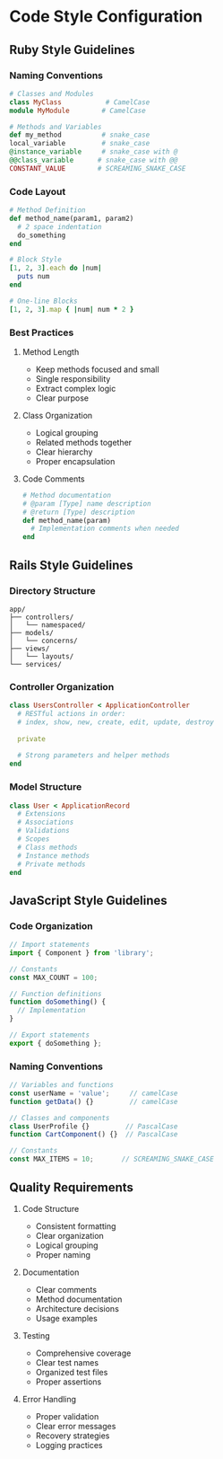 # Code Style Configuration

## Ruby Style Guidelines

### Naming Conventions
```ruby
# Classes and Modules
class MyClass           # CamelCase
module MyModule        # CamelCase

# Methods and Variables
def my_method          # snake_case
local_variable         # snake_case
@instance_variable     # snake_case with @
@@class_variable      # snake_case with @@
CONSTANT_VALUE        # SCREAMING_SNAKE_CASE
```

### Code Layout
```ruby
# Method Definition
def method_name(param1, param2)
  # 2 space indentation
  do_something
end

# Block Style
[1, 2, 3].each do |num|
  puts num
end

# One-line Blocks
[1, 2, 3].map { |num| num * 2 }
```

### Best Practices
1. Method Length
   - Keep methods focused and small
   - Single responsibility
   - Extract complex logic
   - Clear purpose

2. Class Organization
   - Logical grouping
   - Related methods together
   - Clear hierarchy
   - Proper encapsulation

3. Code Comments
   ```ruby
   # Method documentation
   # @param [Type] name description
   # @return [Type] description
   def method_name(param)
     # Implementation comments when needed
   end
   ```

## Rails Style Guidelines

### Directory Structure
```
app/
├── controllers/
│   └── namespaced/
├── models/
│   └── concerns/
├── views/
│   └── layouts/
└── services/
```

### Controller Organization
```ruby
class UsersController < ApplicationController
  # RESTful actions in order:
  # index, show, new, create, edit, update, destroy
  
  private
  
  # Strong parameters and helper methods
end
```

### Model Structure
```ruby
class User < ApplicationRecord
  # Extensions
  # Associations
  # Validations
  # Scopes
  # Class methods
  # Instance methods
  # Private methods
end
```

## JavaScript Style Guidelines

### Code Organization
```javascript
// Import statements
import { Component } from 'library';

// Constants
const MAX_COUNT = 100;

// Function definitions
function doSomething() {
  // Implementation
}

// Export statements
export { doSomething };
```

### Naming Conventions
```javascript
// Variables and functions
const userName = 'value';     // camelCase
function getData() {}         // camelCase

// Classes and components
class UserProfile {}         // PascalCase
function CartComponent() {}  // PascalCase

// Constants
const MAX_ITEMS = 10;       // SCREAMING_SNAKE_CASE
```

## Quality Requirements

1. Code Structure
   - Consistent formatting
   - Clear organization
   - Logical grouping
   - Proper naming

2. Documentation
   - Clear comments
   - Method documentation
   - Architecture decisions
   - Usage examples

3. Testing
   - Comprehensive coverage
   - Clear test names
   - Organized test files
   - Proper assertions

4. Error Handling
   - Proper validation
   - Clear error messages
   - Recovery strategies
   - Logging practices